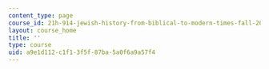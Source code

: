```yaml
---
content_type: page
course_id: 21h-914-jewish-history-from-biblical-to-modern-times-fall-2007
layout: course_home
title: ''
type: course
uid: a9e1d112-c1f1-3f5f-87ba-5a0f6a9a57f4
---
```


